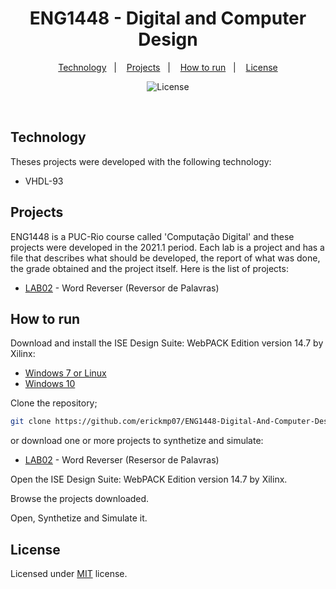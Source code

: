 <h1 align="center">ENG1448 - Digital and Computer Design</h1>

<p align="center">
    <a href="#technology">Technology</a>&nbsp;&nbsp;&nbsp;|&nbsp;&nbsp;&nbsp;
    <a href="#projects">Projects</a>&nbsp;&nbsp;&nbsp;|&nbsp;&nbsp;&nbsp;
    <a href="#how-to-run">How to run</a>&nbsp;&nbsp;&nbsp;|&nbsp;&nbsp;&nbsp;
    <a href="#license">License</a>
</p>

<p align="center">
    <img alt="License" src="https://img.shields.io/github/license/erickmp07/ENG1448-Digital-And-Computer-Design">
</p>

<br>

## Technology

Theses projects were developed with the following technology:

- VHDL-93

## Projects

ENG1448 is a PUC-Rio course called 'Computação Digital' and these projects were developed in the 2021.1 period.
Each lab is a project and has a file that describes what should be developed, the report of what was done, the grade obtained and the project itself.
Here is the list of projects:

- [LAB02](LAB02-Basic-VHDL) - Word Reverser (Reversor de Palavras)

## How to run

Download and install the ISE Design Suite: WebPACK Edition version 14.7 by Xilinx:

- [Windows 7 or Linux](https://www.xilinx.com/support/documentation/sw_manuals/xilinx14_7/irn.pdf)
- [Windows 10](http://web.archive.org/web/20190520180616/http://www.xilinx.com/support/answers/62380.html)

Clone the repository;
```bash
git clone https://github.com/erickmp07/ENG1448-Digital-And-Computer-Design.git
```

or download one or more projects to synthetize and simulate:
- [LAB02](LAB02-Basic-VHDL/lab2) - Word Reverser (Resersor de Palavras)

Open the ISE Design Suite: WebPACK Edition version 14.7 by Xilinx.

Browse the projects downloaded.

Open, Synthetize and Simulate it.

## License

Licensed under [MIT](LICENSE) license.